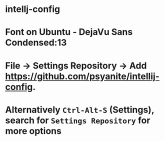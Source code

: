 # intellj-config

# Font on Ubuntu - DejaVu Sans Condensed:13
# File -> Settings Repository -> Add https://github.com/psyanite/intellij-config.
# Alternatively `Ctrl-Alt-S` (Settings), search for `Settings Repository` for more options
